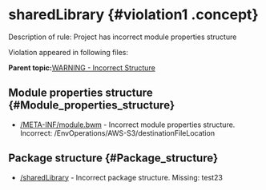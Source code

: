 # sharedLibrary {#violation1 .concept}

Description of rule: Project has incorrect module properties structure

Violation appeared in following files:

**Parent topic:**[WARNING - Incorrect Structure](../../../qa/rules/WARNING_-_Incorrect_Structure.md)

## Module properties structure {#Module_properties_structure}

-   [/META-INF/module.bwm](../../../projects/sharedLibrary/META-INF/module.bwm.md) - Incorrect module properties structure. Incorrect: /EnvOperations/AWS-S3/destinationFileLocation

## Package structure {#Package_structure}

-   [/sharedLibrary](../../../projects/sharedLibrary/sharedLibrary.md) - Incorrect package structure. Missing: test23

